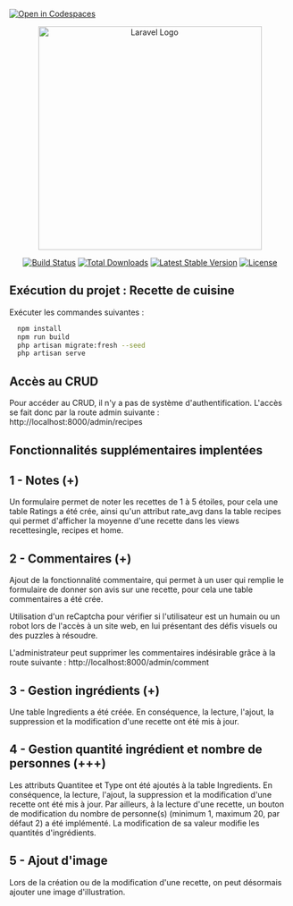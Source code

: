 [![Open in Codespaces](https://classroom.github.com/assets/launch-codespace-7f7980b617ed060a017424585567c406b6ee15c891e84e1186181d67ecf80aa0.svg)](https://classroom.github.com/open-in-codespaces?assignment_repo_id=13951535)
<p align="center"><a href="https://laravel.com" target="_blank"><img src="https://raw.githubusercontent.com/laravel/art/master/logo-lockup/5%20SVG/2%20CMYK/1%20Full%20Color/laravel-logolockup-cmyk-red.svg" width="400" alt="Laravel Logo"></a></p>

<p align="center">
<a href="https://github.com/laravel/framework/actions"><img src="https://github.com/laravel/framework/workflows/tests/badge.svg" alt="Build Status"></a>
<a href="https://packagist.org/packages/laravel/framework"><img src="https://img.shields.io/packagist/dt/laravel/framework" alt="Total Downloads"></a>
<a href="https://packagist.org/packages/laravel/framework"><img src="https://img.shields.io/packagist/v/laravel/framework" alt="Latest Stable Version"></a>
<a href="https://packagist.org/packages/laravel/framework"><img src="https://img.shields.io/packagist/l/laravel/framework" alt="License"></a>
</p>

## Exécution du projet : Recette de cuisine

Exécuter les commandes suivantes :

``` bash
  npm install
  npm run build
  php artisan migrate:fresh --seed
  php artisan serve
  ```

## Accès au CRUD

Pour accéder au CRUD, il n'y a pas de système d'authentification. L'accès se fait donc par la route admin suivante :
http://localhost:8000/admin/recipes

## Fonctionnalités supplémentaires implentées

<h2> 1 - Notes (+)</h2>

Un formulaire permet de noter les recettes de 1 à 5 étoiles, pour cela une table Ratings a été crée, ainsi qu'un attribut rate_avg dans la table recipes qui permet d'afficher la moyenne d'une recette dans les views recettesingle, recipes et home.

<h2> 2 - Commentaires (+)</h2>

Ajout de la fonctionnalité commentaire, qui permet à un user qui remplie le formulaire de donner son avis sur une recette, pour cela une table commentaires a été crée. 

Utilisation d'un reCaptcha pour vérifier si l'utilisateur est un humain ou un robot lors de l'accès à un site web, en lui présentant des défis visuels ou des puzzles à résoudre.

L'administrateur peut supprimer les commentaires indésirable grâce à la route suivante : http://localhost:8000/admin/comment

<h2> 3 - Gestion ingrédients (+)</h2>

Une table Ingredients a été créée. En conséquence, la lecture, l'ajout, la suppression et la modification d'une recette ont été mis à jour.

<h2> 4 - Gestion quantité ingrédient et nombre de personnes (+++)</h2>

Les attributs Quantitee et Type ont été ajoutés à la table Ingredients. En conséquence, la lecture, l'ajout, la suppression et la modification d'une recette ont été mis à jour. Par ailleurs, à la lecture d'une recette, un bouton de modification du nombre de personne(s) (minimum 1, maximum 20, par défaut 2) a été implémenté. La modification de sa valeur modifie les quantités d'ingrédients.

<h2> 5 - Ajout d'image </h2>

Lors de la création ou de la modification d'une recette, on peut désormais ajouter une image d'illustration.
